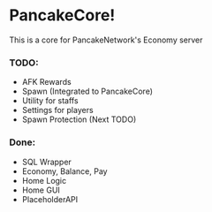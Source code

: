 # PancakeCore!

This is a core for PancakeNetwork's Economy server

### TODO:

- AFK Rewards
- Spawn (Integrated to PancakeCore)
- Utility for staffs
- Settings for players
- Spawn Protection (Next TODO)

### Done:

- SQL Wrapper
- Economy, Balance, Pay
- Home Logic
- Home GUI
- PlaceholderAPI